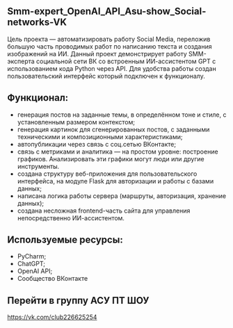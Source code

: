 ## Smm-expert_OpenAI_API_Asu-show_Social-networks-VK
Цель проекта — автоматизировать работу Social Media, переложив большую часть проводимых работ по написанию текста и создания изображений на ИИ.
Данный проект демонстрирует работу SMM-эксперта социальной сети ВК со встроенным ИИ-ассистентом GPT с использованием кода Python через API.
Для удобства работы создан пользовательский интерфейс который подключен к функционалу.

## Функционал:
- генерация постов на заданные темы, в определённом тоне и стиле, с установленным размером контекстом;
- генерация картинок для сгенерированных постов, с заданными техническими и композиционными характеристиками;
- автопубликации через связь с соц.сетью ВКонтакте;
- связь с метриками и аналитика — на простом уровне: построение графиков. Анализировать эти графики могут люди или другие инструменты.
- создана структуру веб-приложения для пользовательского интерфейса, на модуле Flask для авторизации и работы с базами данных;
- написана логика работы сервера (маршруты, авторизация, хранение данных);
- создана несложная frontend-часть сайта для управления непосредственно ИИ-ассистентом.

## Используемые ресурсы:
- PyCharm;
- ChatGPT;
- OpenAI API;
- Сообщество ВКонтакте

## Перейти в группу АСУ ПТ ШОУ
https://vk.com/club226625254
